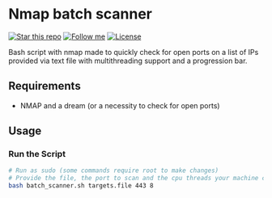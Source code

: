# Nmap batch scanner

[![Star this repo](https://img.shields.io/github/stars/Dyarven/nmap_batch_scan?style=social)](https://github.com/Dyarven/haproxy-socat-swiss-knife/stargazers)
[![Follow me](https://img.shields.io/github/followers/Dyarven?style=social)](https://github.com/Dyarven)
[![License](https://img.shields.io/github/license/Dyarven/nmap_batch_scan)](https://github.com/Dyarven/haproxy-socat-swiss-knife/blob/main/LICENSE)

Bash script with nmap made to quickly check for open ports on a list of IPs provided via text file with multithreading support and a progression bar.

## Requirements
- NMAP and a  dream (or a necessity to check for open ports)


## Usage
### Run the Script
```bash
# Run as sudo (some commands require root to make changes)
# Provide the file, the port to scan and the cpu threads your machine can handle:
bash batch_scanner.sh targets.file 443 8
```

